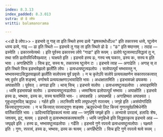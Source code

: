 ```yaml
---
index: 8.3.13
index_padded: 8.3.013
sutra: ढो ढे लोपः
vritti: balamanorama

---
```

<<ढो ढे लोपः>> - इडभावे तु गाह् ता इति स्थिते हस्य ढत्वे "झषस्तथोर्धोऽधः" इति तकारस्य धत्वे, ष्टुत्वेन धस्य ढत्वे, गाढ् — ढा इति स्थिते —  इडभावे तु गाह् ता इति स्थिते ढो ढे । "ढः" इति षष्ठन्तम् । तदाह — ढस्येति । ढकारस्येत्यर्थः । इति पूर्वस्य ढकारस्य लोपे "गाढा" इति रूपम् । ढलोपे ष्टुत्वस्याऽसिद्धत्वं तु न, तथा सति ढलोपविधिवैयथ्र्यात् । घाक्ष्यते इति । इडभावे हस्य ढः, गस्य भष् घकारः, ढस्य कः, सस्य ष इति भावः । अगाहिष्टेति । सिच इट्, सस्य षः, तकारस्य ष्टुत्वेन टः । इडभावे त्वाह —  अगाढेति । अगाह् स् त इति स्थिते सिच इडभावेझलो झली॑ति लोपः । ढत्वधत्वष्टुत्वढलोपः । सलोपात्पूर्वं भष्भावस्तु न, भष्भावस्याऽसिद्धतयाझलो झली॑ति सलोपस्य पूर्वं प्रवृत्तेः । न च कृतेऽपि सलोपे प्रत्ययलक्षणेन सकारपरकत्वात् भष् दुर्वार इति शङ्क्यं, वर्णाश्रये प्रत्ययलक्षणाऽभावादिति भावः । अधाक्षातामिति । इडभावपक्षे ढघकषाः । अघाक्षतेति । पूर्ववत् । अगाढा इति । थास् सिच् । इडभावे सलोपः । ढत्वधत्वष्टुत्वढलोपाः । अघाढ्वमिति । ध्वमि इडभावपक्षे सलोपः । ढत्वघत्वष्टुत्वढलोपाः । ध्ममाश्रित्य ढलोपात्पूर्वं भष्भावः । अघाक्षीति । इडभावे हस्य ढः, भष्भावः, ढस्य कः, सस्य षत्वमिति भाव- । अघाक्ष्वहि । अघाक्ष्महि । अगाहिष्यत अघाक्ष्यत । गृहूधातुरूदित् ऋदुपधः । गर्हते इति । लटस्तिपि शपि लघूपधगुणे रपरत्वम् । जगृहे इति ।असंयोगा॑दिति कित्त्वाद्गुणाऽभावः । न च कित्त्वात् परत्वाद्गुणः शङ्क्यः ,ऋदुपधेभ्यो लिट कित्त्वं गुणात्पूर्वप्रतिषेधेने॑ति वार्तिकादिति भावः । ऊदित्त्वादिड्विकल्पं मत्वा आह —  जगृहिषे जघृक्षे इति । अभ्यासे उरदत्वं, हलादिः शेषः, जश्त्वम्, इट्, षत्वम् । इडभावे तु ढत्वभष्भावकत्वषत्वानि । ध्वमि जगृहिध्वे इति सिद्धवत्कृत्य इडभावे आह — जघृढ्वे इति । हस्य ढः, भष्भावष्टुत्वढलोपाः । गर्ढेति । इडभावे गुणे रपरत्वे ढत्वधत्वष्टुत्वलोपाः । घक्ष्र्यते इति । गुणः, रपरत्वं, हस्य ढः, भष्भावः, ढस्य कः षत्वम् । अगर्हिष्टेति । सिच इटि गुणे रपरत्वे षत्वे रूपम् ।